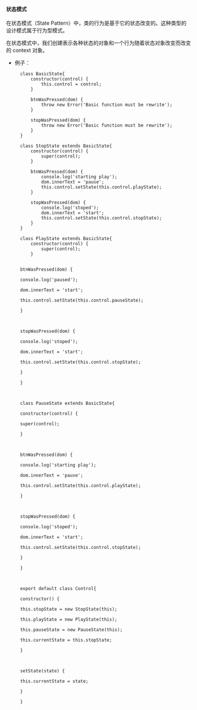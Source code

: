   
  

#### 状态模式

  

在状态模式（State Pattern）中，类的行为是基于它的状态改变的。这种类型的设计模式属于行为型模式。

  

在状态模式中，我们创建表示各种状态的对象和一个行为随着状态对象改变而改变的 context 对象。

  

* 例子：

		class BasicState{
			constructor(control) {
				this.control = control;
			}
			
			btnWasPressed(dom) {
				throw new Error('Basic function must be rewrite');
			}
		  
			stopWasPressed(dom) {
				throw new Error('Basic function must be rewrite');
			}
		}

		class StopState extends BasicState{
			constructor(control) {
				super(control);
			}

			btnWasPressed(dom) {
				console.log('starting play');
				dom.innerText = 'pause';
				this.control.setState(this.control.playState);
			}

			stopWasPressed(dom) {
				console.log('stoped');
				dom.innerText = 'start';
				this.control.setState(this.control.stopState);
			}
		}
  
		class PlayState extends BasicState{
			constructor(control) {
				super(control);
			}

		  
		btnWasPressed(dom) {

		console.log('paused');

		dom.innerText = 'start';

		this.control.setState(this.control.pauseState);

		}

		  

		stopWasPressed(dom) {

		console.log('stoped');

		dom.innerText = 'start';

		this.control.setState(this.control.stopState);

		}

		}

		  

		class PauseState extends BasicState{

		constructor(control) {

		super(control);

		}

		  

		btnWasPressed(dom) {

		console.log('starting play');

		dom.innerText = 'pause';

		this.control.setState(this.control.playState);

		}

		  

		stopWasPressed(dom) {

		console.log('stoped');

		dom.innerText = 'start';

		this.control.setState(this.control.stopState);

		}

		}

		  

		export default class Control{

		constructor() {

		this.stopState = new StopState(this);

		this.playState = new PlayState(this);

		this.pauseState = new PauseState(this);

		this.currentState = this.stopState;

		}

		  

		setState(state) {

		this.currentState = state;

		}

		}
<!--stackedit_data:
eyJoaXN0b3J5IjpbMTQ1MTk0MjYxNl19
-->